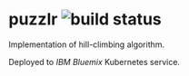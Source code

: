 # puzzlr ![build status](https://travis-ci.com/abits/puzzlr.svg?branch=master "Build Status")
Implementation of hill-climbing algorithm.

Deployed to *IBM Bluemix* Kubernetes service.